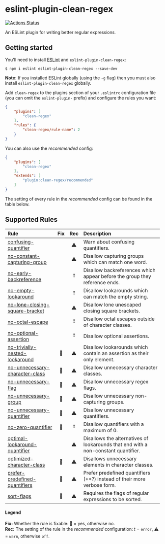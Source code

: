 # eslint-plugin-clean-regex

[![Actions Status](https://github.com/RunDevelopment/eslint-plugin-clean-regex/workflows/Node.js%20CI/badge.svg)](https://github.com/RunDevelopment/eslint-plugin-clean-regex/actions)

An ESLint plugin for writing better regular expressions.


## Getting started

You'll need to install [ESLint](http://eslint.org) and `eslint-plugin-clean-regex`:

```
$ npm i eslint eslint-plugin-clean-regex --save-dev
```

**Note:** If you installed ESLint globally (using the `-g` flag) then you must also install `eslint-plugin-clean-regex` globally.

Add `clean-regex` to the plugins section of your `.eslintrc` configuration file (you can omit the `eslint-plugin-` prefix) and configure the rules you want:

```json
{
    "plugins": [
        "clean-regex"
    ],
    "rules": {
        "clean-regex/rule-name": 2
    }
}
```

You can also use the _recommended_ config:

```json
{
    "plugins": [
        "clean-regex"
    ],
    "extends": [
        "plugin:clean-regex/recommended"
    ]
}
```

The setting of every rule in the _recommended_ config can be found in the table below.


## Supported Rules

| Rule | Fix | Rec | Description |
| :--- | :--: | :--: | :--- |
| [confusing-quantifier](https://github.com/RunDevelopment/eslint-plugin-clean-regex/blob/master/docs/rules/confusing-quantifier.md) |  | :warning: | Warn about confusing quantifiers. |
| [no-constant-capturing-group](https://github.com/RunDevelopment/eslint-plugin-clean-regex/blob/master/docs/rules/no-constant-capturing-group.md) |  | :warning: | Disallow capturing groups which can match one word. |
| [no-early-backreference](https://github.com/RunDevelopment/eslint-plugin-clean-regex/blob/master/docs/rules/no-early-backreference.md) |  | :heavy_exclamation_mark: | Disallow backreferences which appear before the group they reference ends. |
| [no-empty-lookaround](https://github.com/RunDevelopment/eslint-plugin-clean-regex/blob/master/docs/rules/no-empty-lookaround.md) |  | :heavy_exclamation_mark: | Disallow lookarounds which can match the empty string. |
| [no-lone-closing-square-bracket](https://github.com/RunDevelopment/eslint-plugin-clean-regex/blob/master/docs/rules/no-lone-closing-square-bracket.md) |  | :warning: | Disallow lone unescaped closing square brackets. |
| [no-octal-escape](https://github.com/RunDevelopment/eslint-plugin-clean-regex/blob/master/docs/rules/no-octal-escape.md) |  | :heavy_exclamation_mark: | Disallow octal escapes outside of character classes. |
| [no-optional-assertion](https://github.com/RunDevelopment/eslint-plugin-clean-regex/blob/master/docs/rules/no-optional-assertion.md) |  | :heavy_exclamation_mark: | Disallow optional assertions. |
| [no-trivially-nested-lookaround](https://github.com/RunDevelopment/eslint-plugin-clean-regex/blob/master/docs/rules/no-trivially-nested-lookaround.md) | :wrench: | :warning: | Disallow lookarounds which contain an assertion as their only element. |
| [no-unnecessary-character-class](https://github.com/RunDevelopment/eslint-plugin-clean-regex/blob/master/docs/rules/no-unnecessary-character-class.md) | :wrench: | :warning: | Disallow unnecessary character classes. |
| [no-unnecessary-flag](https://github.com/RunDevelopment/eslint-plugin-clean-regex/blob/master/docs/rules/no-unnecessary-flag.md) | :wrench: | :warning: | Disallow unnecessary regex flags. |
| [no-unnecessary-group](https://github.com/RunDevelopment/eslint-plugin-clean-regex/blob/master/docs/rules/no-unnecessary-group.md) | :wrench: | :warning: | Disallow unnecessary non-capturing groups. |
| [no-unnecessary-quantifier](https://github.com/RunDevelopment/eslint-plugin-clean-regex/blob/master/docs/rules/no-unnecessary-quantifier.md) | :wrench: | :warning: | Disallow unnecessary quantifiers. |
| [no-zero-quantifier](https://github.com/RunDevelopment/eslint-plugin-clean-regex/blob/master/docs/rules/no-zero-quantifier.md) | :wrench: | :heavy_exclamation_mark: | Disallow quantifiers with a maximum of 0. |
| [optimal-lookaround-quantifier](https://github.com/RunDevelopment/eslint-plugin-clean-regex/blob/master/docs/rules/optimal-lookaround-quantifier.md) |  | :warning: | Disallows the alternatives of lookarounds that end with a non-constant quantifier. |
| [optimized-character-class](https://github.com/RunDevelopment/eslint-plugin-clean-regex/blob/master/docs/rules/optimized-character-class.md) | :wrench: | :warning: | Disallows unnecessary elements in character classes. |
| [prefer-predefined-quantifiers](https://github.com/RunDevelopment/eslint-plugin-clean-regex/blob/master/docs/rules/prefer-predefined-quantifiers.md) | :wrench: | :warning: | Prefer predefined quantifiers (+*?) instead of their more verbose form. |
| [sort-flags](https://github.com/RunDevelopment/eslint-plugin-clean-regex/blob/master/docs/rules/sort-flags.md) | :wrench: | :warning: | Requires the flags of regular expressions to be sorted. |

#### Legend

__Fix:__ Whether the rule is fixable: :wrench: = yes, otherwise no. <br>
__Rec:__ The setting of the rule in the _recommended_ configuration: :heavy_exclamation_mark: = `error`, :warning: = `warn`, otherwise `off`.
